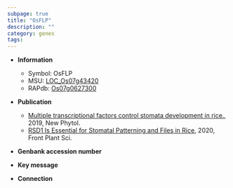```yaml
---
subpage: true
title: "OsFLP"
description: ""
category: genes
tags: 
---
```


* **Information**  
    + Symbol: OsFLP  
    + MSU: [LOC_Os07g43420](http://rice.plantbiology.msu.edu/cgi-bin/ORF_infopage.cgi?orf=LOC_Os07g43420)  
    + RAPdb: [Os07g0627300](http://rapdb.dna.affrc.go.jp/viewer/gbrowse_details/irgsp1?name=Os07g0627300)  

* **Publication**  
    + [Multiple transcriptional factors control stomata development in rice.](http://www.ncbi.nlm.nih.gov/pubmed?term=Multiple+transcriptional+factors+control+stomata+development+in+rice.%5BTitle%5D), 2019, New Phytol.
    + [RSD1 Is Essential for Stomatal Patterning and Files in Rice](http://www.ncbi.nlm.nih.gov/pubmed?term=RSD1+Is+Essential+for+Stomatal+Patterning+and+Files+in+Rice%5BTitle%5D), 2020, Front Plant Sci.

* **Genbank accession number**  

* **Key message**  

* **Connection**  




